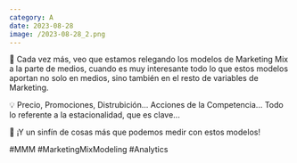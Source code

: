 ```yaml
--- 
category: A 
date: 2023-08-28 
image: /2023-08-28_2.png 
--- 
```


📌 Cada vez más, veo que estamos relegando los modelos de Marketing Mix a la parte de medios, cuando es muy interesante todo lo que estos modelos aportan no solo en medios, sino también en el resto de variables de Marketing. 

💡 Precio, Promociones, Distrubición... Acciones de la Competencia... Todo lo referente a la estacionalidad, que es clave... 

🚀 ¡Y un sinfín de cosas más que podemos medir con estos modelos!

#MMM #MarketingMixModeling #Analytics